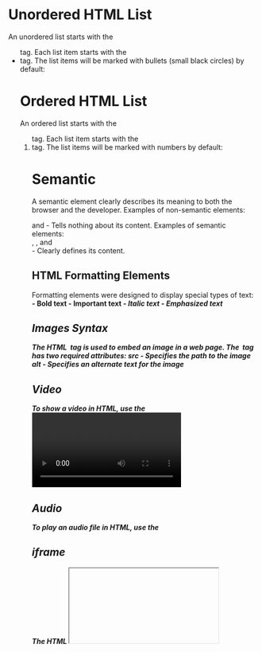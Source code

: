 # Unordered HTML List

An unordered list starts with the <ul> tag. Each list item starts with the <li> tag.
The list items will be marked with bullets (small black circles) by default:

# Ordered HTML List

An ordered list starts with the <ol> tag. Each list item starts with the <li> tag.
The list items will be marked with numbers by default:

# Semantic
A semantic element clearly describes its meaning to both the browser and the developer.
Examples of non-semantic elements: <div> and <span> - Tells nothing about its content.
Examples of semantic elements: <form>, <table>, and <article> - Clearly defines its content.

# HTML Formatting Elements
Formatting elements were designed to display special types of text:
    <b> - Bold text
    <strong> - Important text
    <i> - Italic text
    <em> - Emphasized text

# Images Syntax
The HTML <img> tag is used to embed an image in a web page.
The <img> tag has two required attributes:
    src - Specifies the path to the image
    alt - Specifies an alternate text for the image

# Video
To show a video in HTML, use the <video> element

# Audio
To play an audio file in HTML, use the <audio> element:

# iframe
The HTML <iframe> tag specifies an inline frame.
An inline frame is used to embed another document within the current HTML document..
